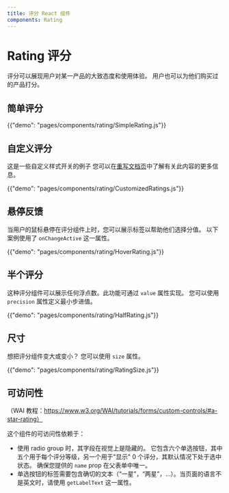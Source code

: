 ```yaml
---
title: 评分 React 组件
components: Rating
---
```


# Rating 评分

<p class="description">评分可以展现用户对某一产品的大致态度和使用体验。 用户也可以为他们购买过的产品打分。</p>

## 简单评分

{{"demo": "pages/components/rating/SimpleRating.js"}}

## 自定义评分

这是一些自定义样式开关的例子 您可以在[重写文档页](/customization/components/)中了解有关此内容的更多信息。

{{"demo": "pages/components/rating/CustomizedRatings.js"}}

## 悬停反馈

当用户的鼠标悬停在评分组件上时，您可以展示标签以帮助他们选择分值。 以下案例使用了 `onChangeActive` 这一属性。

{{"demo": "pages/components/rating/HoverRating.js"}}

## 半个评分

这种评分组件可以展示任何浮点数。此功能可通过 `value` 属性实现。 您可以使用 `precision` 属性定义最小步进值。

{{"demo": "pages/components/rating/HalfRating.js"}}

## 尺寸

想把评分组件变大或变小？ 您可以使用 `size` 属性。

{{"demo": "pages/components/rating/RatingSize.js"}}

## 可访问性

（WAI 教程：https://www.w3.org/WAI/tutorials/forms/custom-controls/#a-star-rating）

这个组件的可访问性依赖于：

- 使用 radio group 时，其字段在视觉上是隐藏的。 它包含六个单选按钮，其中五个用于每个评分等级，另一个用于"显示" 0 个评分，其默认情况下处于选中状态。 确保您提供的 `name` prop 在父表单中唯一。
- 单选按钮的标签需要包含确切的文本（“一星”，“两星”，…）。当页面的语言不是英文时，请使用 `getLabelText` 这一属性。
